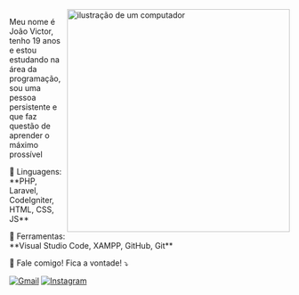 <img src="https://raw.githubusercontent.com/MicaelliMedeiros/micaellimedeiros/master/image/computer-illustration.png" alt="ilustração de um computador" min-width="400px" max-width="400px" width="400px" align="right">

<p align="left"> 
  Meu nome é João Victor, tenho 19 anos e estou estudando na área da programação, sou uma pessoa persistente e que faz questão de aprender o máximo prossível
</p>

<p align="left">
  🦄 Linguagens: **PHP, Laravel, CodeIgniter, HTML, CSS, JS**
</p>

<p align="left">
  💼 Ferramentas: **Visual Studio Code, XAMPP, GitHub, Git**
</p>

<p align="left">
  💌 Fale comigo! Fica a vontade! ⤵️
</p>

<p align="left">
  <a href="mailto:joaovccdlular@gmail.com" title="Gmail">
  <img src="https://img.shields.io/badge/-Gmail-FF0000?style=flat-square&labelColor=FF0000&logo=gmail&logoColor=white&link=LINK-DO-SEU-GMAIL" alt="Gmail"/></a>
  <a href="https://www.linkedin.com/in/victorjoao099/" title="LinkedIn">
  <a href="instagram.com/victor.joao099" title="Instagram">
  <img src="https://img.shields.io/badge/-Instagram-DF0174?style=flat-square&labelColor=DF0174&logo=instagram&logoColor=white&link=LINK-DO-SEU-INSTAGRAM" alt="Instagram"/></a>
</p>
